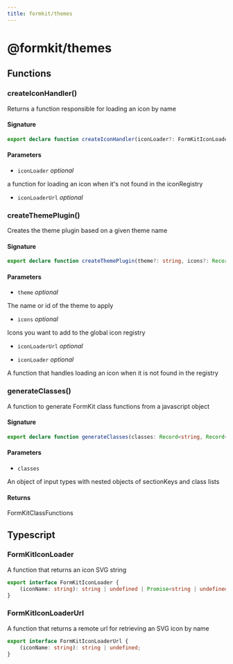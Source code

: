 ```yaml
---
title: formkit/themes
---
```


# @formkit/themes

<page-toc></page-toc>

## Functions

### createIconHandler()

Returns a function responsible for loading an icon by name

#### Signature

```typescript
export declare function createIconHandler(iconLoader?: FormKitIconLoader, iconLoaderUrl?: FormKitIconLoaderUrl): FormKitIconLoader;
```

#### Parameters

* `iconLoader` *optional*

a function for loading an icon when it's not found in the iconRegistry

* `iconLoaderUrl` *optional*

### createThemePlugin()

Creates the theme plugin based on a given theme name

#### Signature

```typescript
export declare function createThemePlugin(theme?: string, icons?: Record<string, string | undefined>, iconLoaderUrl?: FormKitIconLoaderUrl, iconLoader?: FormKitIconLoader): (node: FormKitNode) => any;
```

#### Parameters

* `theme` *optional*

The name or id of the theme to apply

* `icons` *optional*

Icons you want to add to the global icon registry

* `iconLoaderUrl` *optional*

* `iconLoader` *optional*

A function that handles loading an icon when it is not found in the registry

### generateClasses()

A function to generate FormKit class functions from a javascript object

#### Signature

```typescript
export declare function generateClasses(classes: Record<string, Record<string, string>>): Record<string, string | FormKitClasses | Record<string, boolean>>;
```

#### Parameters

* `classes`

An object of input types with nested objects of sectionKeys and class lists

#### Returns

FormKitClassFunctions

## Typescript

### FormKitIconLoader

A function that returns an icon SVG string

```typescript
export interface FormKitIconLoader {
    (iconName: string): string | undefined | Promise<string | undefined>;
}
```

### FormKitIconLoaderUrl

A function that returns a remote url for retrieving an SVG icon by name

```typescript
export interface FormKitIconLoaderUrl {
    (iconName: string): string | undefined;
}
```